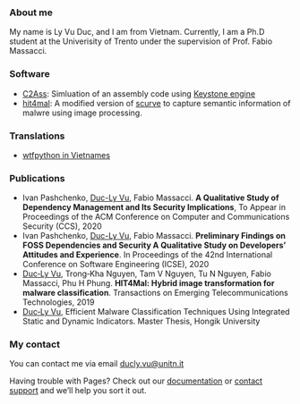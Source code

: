 ### About me

My name is Ly Vu Duc, and I am from Vietnam. Currently, I am a Ph.D student at the Univerisity of Trento under the supervision of Prof. Fabio Massacci. 

### Software
* [C2Ass](https://github.com/lyvd/C2Ass): Simluation of an assembly code using [Keystone engine](https://www.keystone-engine.org/)
* [hit4mal](https://github.com/vuduclyunitn/image_based_malware_detection): A modified version of [scurve](https://github.com/cortesi/scurve) to capture semantic information of malwre using image processing.

### Translations
* [wtfpython in Vietnames](https://github.com/vuduclyunitn/wtfptyhon-vi)

### Publications

* Ivan Pashchenko, <ins>Duc-Ly Vu</ins>, Fabio Massacci. **A Qualitative Study of Dependency Management and Its Security Implications**, To Appear in Proceedings of the ACM Conference on Computer and Communications Security (CCS), 2020
* Ivan Pashchenko, <ins>Duc-Ly Vu</ins>, Fabio Massacci. **Preliminary Findings on FOSS Dependencies and Security A Qualitative Study on Developers’ Attitudes and Experience**. In Proceedings of the 42nd International Conference on Software Engineering (ICSE), 2020
* <ins>Duc‐Ly Vu</ins>, Trong‐Kha Nguyen, Tam V Nguyen, Tu N Nguyen, Fabio Massacci, Phu H Phung. **HIT4Mal: Hybrid image transformation for malware classification**. Transactions on Emerging Telecommunications Technologies, 2019
* <ins>Duc‐Ly Vu</ins>, Efficient Malware Classification Techniques Using Integrated Static and Dynamic Indicators. Master Thesis, Hongik University
 
### My contact
You can contact me via email [ducly.vu@unitn.it](mailto:ducly.vu@unitn.it)

Having trouble with Pages? Check out our [documentation](https://help.github.com/categories/github-pages-basics/) or [contact support](https://github.com/contact) and we’ll help you sort it out.
